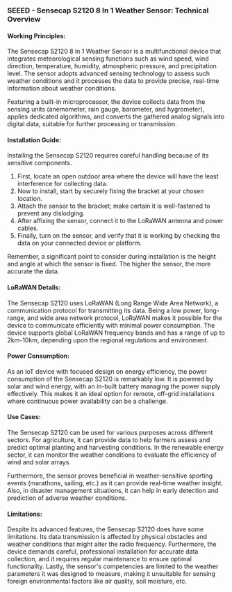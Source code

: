### SEEED - Sensecap S2120 8 In 1 Weather Sensor: Technical Overview

#### Working Principles:
The Sensecap S2120 8 in 1 Weather Sensor is a multifunctional device that integrates meteorological sensing functions such as wind speed, wind direction, temperature, humidity, atmospheric pressure, and precipitation level. The sensor adopts advanced sensing technology to assess such weather conditions and it processes the data to provide precise, real-time information about weather conditions.

Featuring a built-in microprocessor, the device collects data from the sensing units (anemometer, rain gauge, barometer, and hygrometer), applies dedicated algorithms, and converts the gathered analog signals into digital data, suitable for further processing or transmission. 

#### Installation Guide:
Installing the Sensecap S2120 requires careful handling because of its sensitive components. 

1. First, locate an open outdoor area where the device will have the least interference for collecting data. 
2. Now to install, start by securely fixing the bracket at your chosen location. 
3. Attach the sensor to the bracket; make certain it is well-fastened to prevent any dislodging. 
4. After affixing the sensor, connect it to the LoRaWAN antenna and power cables. 
5. Finally, turn on the sensor, and verify that it is working by checking the data on your connected device or platform.

Remember, a significant point to consider during installation is the height and angle at which the sensor is fixed. The higher the sensor, the more accurate the data.

#### LoRaWAN Details:
The Sensecap S2120 uses LoRaWAN (Long Range Wide Area Network), a communication protocol for transmitting its data. Being a low power, long-range, and wide area network protocol, LoRaWAN makes it possible for the device to communicate efficiently with minimal power consumption. The device supports global LoRaWAN frequency bands and has a range of up to 2km-10km, depending upon the regional regulations and environment.

#### Power Consumption:
As an IoT device with focused design on energy efficiency, the power consumption of the Sensecap S2120 is remarkably low. It is powered by solar and wind energy, with an in-built battery managing the power supply effectively. This makes it an ideal option for remote, off-grid installations where continuous power availability can be a challenge.

#### Use Cases:
The Sensecap S2120 can be used for various purposes across different sectors. For agriculture, it can provide data to help farmers assess and predict optimal planting and harvesting conditions. In the renewable energy sector, it can monitor the weather conditions to evaluate the efficiency of wind and solar arrays. 

Furthermore, the sensor proves beneficial in weather-sensitive sporting events (marathons, sailing, etc.) as it can provide real-time weather insight. Also, in disaster management situations, it can help in early detection and prediction of adverse weather conditions.

#### Limitations:
Despite its advanced features, the Sensecap S2120 does have some limitations. Its data transmission is affected by physical obstacles and weather conditions that might alter the radio frequency. Furthermore, the device demands careful, professional installation for accurate data collection, and it requires regular maintenance to ensure optimal functionality. Lastly, the sensor's competencies are limited to the weather parameters it was designed to measure, making it unsuitable for sensing foreign environmental factors like air quality, soil moisture, etc.

